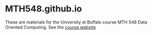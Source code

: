 # MTH548.github.io
These are materials for the University at Buffalo course MTH 548 Data Oriented Computing. See the [course website](https://MTH548.github.io)
